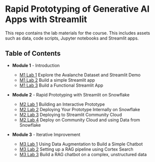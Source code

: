 # Rapid Prototyping of Generative AI Apps with Streamlit

This repo contains the lab materials for the course. This includes assets such as data, code scripts, Jupyter notebooks and Streamlit apps.

## Table of Contents
- **Module 1** - Introduction
  - [M1 Lab 1](https://github.com/https-deeplearning-ai/rapid-prototyping-with-streamlit/tree/master/M1/Lab1) Explore the Avalanche Dataset and Streamlit Demo
  - [M1 Lab 2](https://github.com/https-deeplearning-ai/rapid-prototyping-with-streamlit/tree/master/M1/Lab2) Build a simple Streamlit app
  - [M1 Lab 3](https://github.com/https-deeplearning-ai/rapid-prototyping-with-streamlit/tree/master/M1/Lab3) Build a Functional Streamlit App

- **Module 2** - Rapid Prototyping with Streamlit on Snowflake
  - [M2 Lab 1](https://github.com/https-deeplearning-ai/rapid-prototyping-with-streamlit/tree/master/M2/Lab1) Building an Interactive Prototype
  - [M2 Lab 2](https://github.com/https-deeplearning-ai/rapid-prototyping-with-streamlit/tree/master/M2/Lab2) Deploying Your Prototype Internally on Snowflake
  - [M2 Lab 3](https://github.com/https-deeplearning-ai/rapid-prototyping-with-streamlit/tree/master/M2/Lab3) Deploying to Streamlit Community Cloud
  - [M2 Lab 4](https://github.com/https-deeplearning-ai/rapid-prototyping-with-streamlit/tree/master/M2/Lab4) Deploy on Community Cloud and using Data from Snowflake

- **Module 3** - Iterative Improvement
  - [M3 Lab 1](https://github.com/https-deeplearning-ai/rapid-prototyping-with-streamlit/tree/master/M3/Lab1) Using Data Augmentation to Build a Simple Chatbot
  - [M3 Lab 2](https://github.com/https-deeplearning-ai/rapid-prototyping-with-streamlit/tree/master/M3/Lab2) Setting up a RAG pipeline using Cortex Search
  - [M3 Lab 3](https://github.com/https-deeplearning-ai/rapid-prototyping-with-streamlit/tree/master/M3/Lab3) Build a RAG chatbot on a complex, unstructured data
